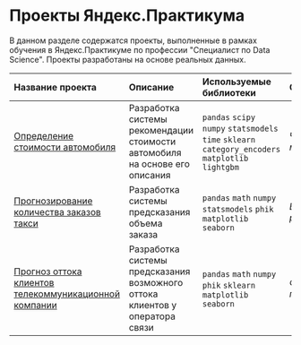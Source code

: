 # Проекты Яндекс.Практикума

В данном разделе содержатся проекты, выполненные в рамках обучения в Яндекс.Практикуме по профессии "Специалист по Data Science". Проекты разработаны на основе реальных данных.


| Название проекта | Описание | Используемые библиотеки | Спринт |
| :---------------------- | :---------------------- | :---------------------- | :---------------------- |
| [Определение стоимости автомобиля](car-cost-predict) | Разработка системы рекомендации стоимости автомобиля на основе его описания | `pandas` `scipy` `numpy` `statsmodels` `time` `sklearn` `category_encoders` `matplotlib` `lightgbm` | *Численные методы* |
| [Прогнозирование количества заказов такси](taxi-orders-prediction) | Разработка системы предсказания объема заказа | `pandas` `math` `numpy` `statsmodels` `phik` `matplotlib` `seaborn` | *Временные ряды* |
| [Прогноз оттока клиентов телекоммуникационной компании](final-project) | Разработка системы предсказания возможного оттока клиентов у оператора связи | `pandas` `math` `numpy` `phik` `sklearn` `matplotlib` `seaborn` | *Финальный проект* |
